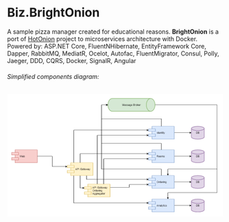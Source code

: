 # Biz.BrightOnion
A sample pizza manager created for educational reasons. **BrightOnion** is a port of [HotOnion](https://github.com/beniaminzaborski/PizzaHotOnion) project to microservices architecture with Docker.
Powered by: ASP.NET Core, FluentNHibernate, EntityFramework Core, Dapper, RabbitMQ, MediatR, Ocelot, Autofac, FluentMigrator, Consul, Polly, Jaeger, DDD, CQRS, Docker, SignalR, Angular

###### Simplified components diagram:
![alt text](https://github.com/beniaminzaborski/Biz.BrightOnion/blob/dev/src/BrightOnionArchitecture.png)

